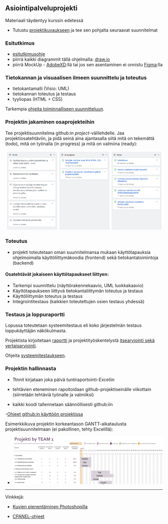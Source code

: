 ## Asiointipalveluprojekti

Materiaali täydentyy kurssin edetessä

- Tutustu [projektikuvaukseen](https://omaareena-my.sharepoint.com/:b:/g/personal/tiina_partanen_edu_tampere_fi/EVFbPKE62pRCvnffQl0XExsBYvsOqIbAeDwYFy5VaddycQ?e=3hA33J) ja tee sen pohjalta seuraavat suunnitelmat

### Esitutkimus

- [esitutkimusohje](../systeemityo/esitutkimus_uusi.md)
- piirrä kaikki diagrammit tällä ohjelmalla: [draw.io](http://draw.io)
- piirrä MockUp - [AdobeXD](https://www.adobe.com/fi/products/xd.html):llä tai jos sen asentaminen ei onnistu [Figma](https://www.figma.com/):lla

### Tietokannan ja visuaalisen ilmeen suunnittelu ja toteutus

- tietokantamalli (Visio: UML)
- tietokannan toteutus ja testaus
- tyyliopas (HTML + CSS)

Tarkempia [ohjeita toiminnalliseen suunnitteluun](../systeemityo/toiminnallinen.html).

### Projektin jakaminen osaprojekteihin

Tee projektisuunnitelma github:in *project*-välilehdelle. Jaa projektiosatehtäviin, ja pidä seinä aina ajantasalla siitä mitä on tekemättä (todo), mitä on työnalla (in progress) ja mitä on valmiina (ready):

![kanba](./img/kanba.PNG)

### Toteutus

- projekti toteutetaan oman suunnitelmansa mukaan käyttötapauksia ohjelmoimalla käyttöliittymäkoodia (frontend) sekä tietokantatoimintoja (backend)

#### Osatehtävät jokaiseen käyttötapaukseet liittyen:

- Tarkempi suunnittelu (näyttörakennekaavio, UML luokkakaavio)
- Käyttötapaukseen liittyvä tietokantaliittymän toteutus ja testaus
- Käyttöliittymän toteutus ja testaus
- Integrointitestaus (kaikkien toteutettujen osien testaus yhdessä)

### Testaus ja loppuraportti

Lopussa toteutetaan systeemitestaus eli koko järjestelmän testaus loppukäyttäjän näkökulmasta.

Projektista kirjoitetaan [raportti](http://www.leeniemi.net/proj19/apumateriali/WebMagiaProjektin_loppuraportti.pdf) ja projektityöskentelystä [itsearviointi sekä vertaisarviointi](https://omaareena-my.sharepoint.com/:w:/g/personal/tiina_partanen_edu_tampere_fi/ETibQLkTNhRFrbnSgoavirABFVuNBW6edN2IRveorX6G6A?e=kcKW8v).

Ohjeita [systeemitestaukseen](../testaus/index.html).

### Projektin hallinnasta

- Ttnnit kirjataan joka päivä tuntiraportointi-Exceliin
- tehtävien eteneminen rapoitoidaan github-projektiseinälle viikottain (siirretään tehtäviä työnalle ja valmiiksi)

- kaikki koodi tallennetaan säännöllisesti github:iin

-[Ohjeet github:in käyttöön projektissa](https://otredu.github.io/github/projektityo.html)

Esimerkkikuva projektin korkeantason GANTT-aikataulusta projektisuunnitelmaan (ei pakollinen, tehty Excelillä):

- ![Projekti GANTT](./img/gantt_excel.PNG)

---
Vinkkejä:

- [Kuvien pienentäminen Photoshopilla](./images.html)

- [CPANEL-ohjeet](./cpanel.html)
